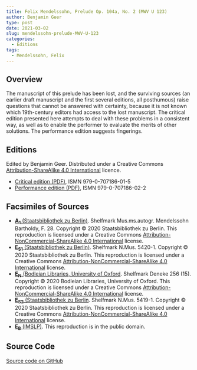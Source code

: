 ```yaml
---
title: Felix Mendelssohn, Prelude Op. 104a, No. 2 (MWV U 123)
author: Benjamin Geer
type: post
date: 2021-03-02
slug: mendelssohn-prelude-MWV-U-123
categories:
  - Editions
tags:
  - Mendelssohn, Felix
---
```


## Overview

The manuscript of this prelude has been lost, and the surviving sources
(an earlier draft manuscript and the first several editions, all posthumous) raise questions
that cannot be answered with certainty, because it is not known which
19th-century editors had access to the lost manuscript. The critical edition presented here
attempts to deal with these problems in a consistent way, as well as to enable the performer
to evaluate the merits of other solutions. The performance edition suggests fingerings.

## Editions

Edited by Benjamin Geer. Distributed under a Creative Commons
[Attribution-ShareAlike 4.0
International](https://creativecommons.org/licenses/by-sa/4.0/deed.en)
licence.

- <a href="/editions/Mendelssohn_MWV_U_123_Critical_Edition.pdf" target="_blank">Critical edition (PDF)</a>, ISMN 979-0-707186-01-5
- <a href="/editions/Mendelssohn_MWV_U_123_Performance_Edition.pdf" target="_blank">Performance edition (PDF)</a>, ISMN 979-0-707186-02-2

## Facsimiles of Sources

- <a href="/facsimiles/Mendelssohn-MWV-U-123-A1-SBB.pdf"
  target="_blank">**A<sub>1</sub>** (Staatsbibliothek zu
  Berlin)</a>. Shelfmark Mus.ms.autogr. Mendelssohn Bartholdy,
  F. 28. Copyright © 2020 Staatsbibliothek zu Berlin. This
  reproduction is licensed under a Creative Commons
  [Attribution-NonCommercial-ShareAlike 4.0
  International](http://creativecommons.org/licenses/by-nc-sa/4.0/deed.en)
  license.
- <a href="/facsimiles/Mendelssohn-MWV-U-123-S1-SBB.pdf"
  target="_blank">**E<sub>S1</sub>** (Staatsbibliothek zu
  Berlin)</a>. Shelfmark N.Mus. 5420-1. Copyright © 2020
  Staatsbibliothek zu Berlin. This reproduction is licensed under a
  Creative Commons [Attribution-NonCommercial-ShareAlike 4.0
  International](http://creativecommons.org/licenses/by-nc-sa/4.0/deed.en)
  license.
- <a href="/facsimiles/Mendelssohn-MWV-U-123-N-Oxford.pdf"
  target="_blank">**E<sub>N</sub>** (Bodleian Libraries, University of
  Oxford</a>. Shelfmark Deneke 256 (15). Copyright © 2020 Bodleian
  Libraries, University of Oxford. This reproduction is licensed under
  a Creative Commons [Attribution-NonCommercial-ShareAlike 4.0
  International](http://creativecommons.org/licenses/by-nc-sa/4.0/deed.en)
  license.
- <a href="/facsimiles/Mendelssohn-MWV-U-123-S2-SBB.pdf"
  target="_blank">**E<sub>S2</sub>** (Staatsbibliothek zu
  Berlin</a>. Shelfmark N.Mus. 5419-1. Copyright © 2020
  Staatsbibliothek zu Berlin. This reproduction is licensed under a
  Creative Commons [Attribution-NonCommercial-ShareAlike 4.0
  International](http://creativecommons.org/licenses/by-nc-sa/4.0/deed.en)
  license.
- <a href="/facsimiles/Mendelssohn-MWV-U-123-Breitkopf-IMSLP.pdf"
  target="_blank">**E<sub>B</sub>** (IMSLP)</a>. This reproduction is
  in the public domain.

## Source Code

[Source code on GitHub](https://github.com/benjamingeer/Tondauer/tree/master/editions/Mendelssohn_MWV_U_123)
